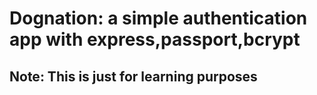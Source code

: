 # Dognation: a simple authentication app with express,passport,bcrypt


## Note: This is just for learning purposes 